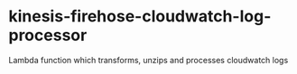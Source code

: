 # kinesis-firehose-cloudwatch-log-processor
Lambda function which transforms, unzips and processes cloudwatch logs
